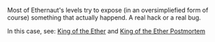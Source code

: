 Most of Ethernaut's levels try to expose (in an oversimpliefied form of course) something that actually happend. A real hack or a real bug.

In this case, see:
[King of the Ether](https://www.kingoftheether.com/thrones/kingoftheether/index.html)
and
[King of the Ether Postmortem](http://www.kingoftheether.com/postmortem.html)